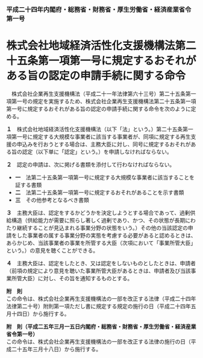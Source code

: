 ### 平成二十四年内閣府・総務省・財務省・厚生労働省・経済産業省令第一号  
# 株式会社地域経済活性化支援機構法第二十五条第一項第一号に規定するおそれがある旨の認定の申請手続に関する命令  
　株式会社企業再生支援機構法（平成二十一年法律第六十三号）第二十五条第一項第一号の規定を実施するため、株式会社企業再生支援機構法第二十五条第一項第一号に規定するおそれがある旨の認定の申請手続に関する命令を次のように定める。  
  
**１**　株式会社地域経済活性化支援機構法（以下「法」という。）第二十五条第一項第一号に規定する大規模な事業者に該当する事業者が、同項に規定する再生支援の申込みを行おうとする場合は、主務大臣に対し、同号に規定するおそれがある旨の認定（以下単に「認定」という。）を申請しなければならない。  
  
**２**　認定の申請は、次に掲げる書類を添付して行わなければならない。  
* **一**　法第二十五条第一項第一号に規定する大規模な事業者に該当することを証する書類  
* **二**　法第二十五条第一項第一号に規定するおそれがあることを示す書類  
* **三**　その他参考となるべき書類  
  
**３**　主務大臣は、認定をするかどうかを決定しようとする場合であって、過剰供給構造（供給能力が需要に照らし著しく過剰であり、かつ、その状態が長期にわたり継続することが見込まれる事業分野の状態をいう。）その他の当該認定の申請をした事業者の属する事業分野の実態を考慮する必要があると認めるときは、あらかじめ、当該事業者の事業を所管する大臣（次項において「事業所管大臣」という。）の意見を聴くことができる。  
  
**４**　主務大臣は、認定をしたとき、又は認定をしないものとしたときは、申請者（前項の規定により意見を聴いた事業所管大臣があるときは、申請者及び当該事業所管大臣）に対し、その旨を通知するものとする。  
  
**附　則**  
この命令は、株式会社企業再生支援機構法の一部を改正する法律（平成二十四年法律第二十号）附則第一項ただし書に規定する規定の施行の日（平成二十四年五月十四日）から施行する。  
  
**附　則（平成二五年三月一五日内閣府・総務省・財務省・厚生労働省・経済産業省令第一号）**  
この命令は、株式会社企業再生支援機構法の一部を改正する法律の施行の日（平成二十五年三月十八日）から施行する。  
  
